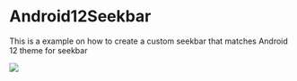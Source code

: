 # Android12Seekbar

This is a example on how to create a custom seekbar that matches Android 12 theme for seekbar

<a href="https://ibb.co/M9p3nfz"><img src="https://i.ibb.co/N7pHxr0/seekbar.png"></a>
